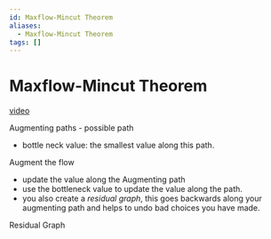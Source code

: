 ```yaml
---
id: Maxflow-Mincut Theorem
aliases:
  - Maxflow-Mincut Theorem
tags: []
---
```


# Maxflow-Mincut Theorem
[video](https://youtu.be/LdOnanfc5TM?si=fPoW_mZTUKgRjr_s) 


Augmenting paths - possible path 
- bottle neck value: the smallest value along this path.  

Augment the flow 
- update the value along the Augmenting path
- use the bottleneck value to update the value along the path.  
- you also create a *residual graph*, this goes backwards along your augmenting path and helps to undo bad choices you have made.   

Residual Graph

[//]: # (TODO)





